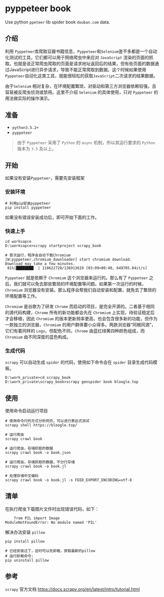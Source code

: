 # pyppeteer book
Use python `ppeteer` lib spider book `douban.com` data.

## 介绍

利用 `Pyppeteer`库爬取豆瓣书籍信息，`Pyppeteer`和`Selenium`差不多都是一个自动化测试的工具，它们都可以用于网络爬虫中来应对 `JavaScript` 渲染的页面的抓取。也就是说正常爬虫爬取的页面是请求地址返回后的结果，但有些页面的数据通过JavaScript进行异步请求，导致不能正常爬取到数据。这个时候如果使用`Pyppeteer`自动化这类工具，就能很轻松的获取`JavaScript`二次请求的结果数据。

由于`Selenium` 相对复杂，在环境配置繁琐，对驱动和第三方浏览器依赖较强，且容易被反爬虫侦测或禁用。这里不介绍 `Selenium` 的具体使用，只对 `Pyppeteer` 的用法做实际的操作演示。

## 准备

- `python3.5.2+`
- `pyppeteer`

> 由于 `Pyppeteer` 采用了 `Python` 的 `async` 机制，所以其运行要求的 `Python` 版本为 `3.5` 及以上。

## 开始

如果没有安装`Pyppeteer`，需要先安装框架

### 安装环境

```shell
# 利用pip安装pyppeteer
pip install pyppeteer
```

如果没有错误安装成功后，即可开始下面的工作。

### 快速上手

```shell
cd worksapce
D:\worksapce>scrapy startproject scrapy_book

# 首次运行，程序会自动下载Chromium 
[W:pyppeteer.chromium_downloader] start chromium download.
Download may take a few minutes.
 81%|████████  | 110622720/136913619 [03:09<00:40, 649705.84it/s]
```

`Pyppeteer` 就是依赖于 `Chromium` 这个浏览器来运行的。那么有了 `Pyppeteer` 之后，我们就可以免去那些繁琐的环境配置等问题。如果第一次运行的时候，`Chromium` 浏览器没有安装。那么程序会帮我们自动安装和配置，就免去了繁琐的环境配置等工作。

`Chromium` 是谷歌为了研发 `Chrome` 而启动的项目，是完全开源的。二者基于相同的源代码构建，`Chrome` 所有的新功能都会先在 `Chromium` 上实现，待验证稳定后才会移植，因此 `Chromium` 的版本更新频率更高，也会包含很多新的功能，但作为一款独立的浏览器，`Chromium` 的用户群体要小众得多。两款浏览器“同根同源”，它们有着同样的 `Logo`，但配色不同，`Chrome` 由蓝红绿黄四种颜色组成，而 `Chromium` 由不同深度的蓝色构成。

### 生成代码

`scrapy` 可以自动生成 `spider` 的代码，使用如下命令会在 `spider` 目录生成代码模板。

```shell
D:\work_private>cd scrapy_book
D:\work_private\scrapy_book>scrapy genspider book bloogle.top
```

## 使用

使用命令启动运行项目

```shell
# 使用命令行的方式分析网页，可以进行表达式测试
scrapy shell https://bloogle.top/

# 运行爬虫
scrapy crawl book

# 运行爬虫，存储抓取的数据
scrapy crawl book -o book.json

# 运行爬虫，存储抓取的数据，不分行存储
scrapy crawl book -o book.jl

# 处理存储中文编码
scrapy crawl book -o book.jl -s FEED_EXPORT_ENCODING=utf-8
```

## 清单

在执行爬虫下载图片文件时出现错误代码，如下：

```shell
    from PIL import Image
ModuleNotFoundError: No module named 'PIL'
```

解决办法安装 `pillow`

```shell
pip install pillow

# 已经安装过了，这时可以先卸载，获取最新的pillow
# 运行卸载命令:
pip uninstall pillow
```



## 参考

`scrapy` 官方文档 https://docs.scrapy.org/en/latest/intro/tutorial.html

